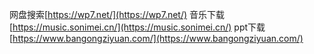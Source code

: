 网盘搜索[https://wp7.net/](https://wp7.net/)
音乐下载[https://music.sonimei.cn/](https://music.sonimei.cn/)
ppt下载[https://www.bangongziyuan.com/](https://www.bangongziyuan.com/)

<!--stackedit_data:
eyJoaXN0b3J5IjpbMTY5ODgwODczMV19
-->